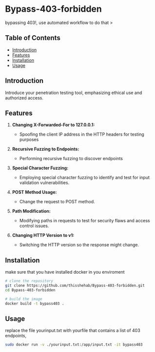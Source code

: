 # Bypass-403-forbidden
bypassing 403!, use automated workflow to do that >
## Table of Contents

- [Introduction](#introduction)
- [Features](#features)
- [Installation](#installation)
- [Usage](#usage)

## Introduction

Introduce your penetration testing tool, emphasizing ethical use and authorized access.

## Features

1. **Changing X-Forwarded-For to 127.0.0.1:**
    - Spoofing the client IP address in the HTTP headers for testing purposes
  
2. **Recursive Fuzzing to Endpoints:**
    - Performing recursive fuzzing to discover endpoints

3. **Special Character Fuzzing:**
    - Employing special character fuzzing to identify and test for input validation vulnerabilities.

4. **POST Method Usage:**
    - Change the request to POST method.

5. **Path Modification:**
    - Modifying paths in requests to test for security flaws and access control issues.

6. **Changing HTTP Version to v1:**
    - Switching the HTTP version so the response might change.

## Installation

make sure that you have installed docker in you enviroment

```bash
# clone the repository
git clone https://github.com/thisshehab/Bypass-403-forbidden.git
cd Bypass-403-forbidden
```

```bash
# build the image
docker build -t bypass403 .
```
## Usage
replace the file yourinput.txt with yourfile that contains a list of 403 endpoints,

```bash
sudo docker run -v ./yourinput.txt:/app/input.txt -it bypass403
```

